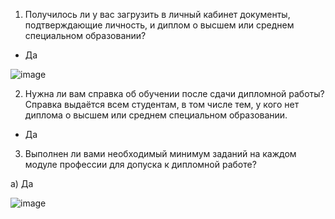 1. Получилось ли у вас загрузить в личный кабинет документы, подтверждающие личность, и диплом о высшем или среднем специальном образовании?

- Да


![image](https://github.com/user-attachments/assets/e457862d-c65d-4feb-b7eb-677a0856ed0e)



2. Нужна ли вам справка об обучении после сдачи дипломной работы? Справка выдаётся всем студентам, в том числе тем, у кого нет диплома о высшем или среднем специальном образовании.

   
- Да



3. Выполнен ли вами необходимый минимум заданий на каждом модуле профессии для допуска к дипломной работе?
   
а) Да


![image](https://github.com/user-attachments/assets/3b4570df-58ba-4b65-9e9f-a9caaf8894e1)
